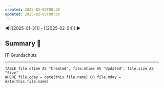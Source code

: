 ```yaml
---
created: 2025-02-05T08:30
updated: 2025-02-05T08:30
---
```

◀ [[2025-01-31]] - [[2025-02-04]] ▶
## Summary 🦚
IT-Grundschutz

---
```dataview
TABLE file.ctime AS "Created", file.mtime AS "Updated", file.size AS "Size" 
WHERE file.cday = date(this.file.name) OR file.mday = date(this.file.name) 
```
